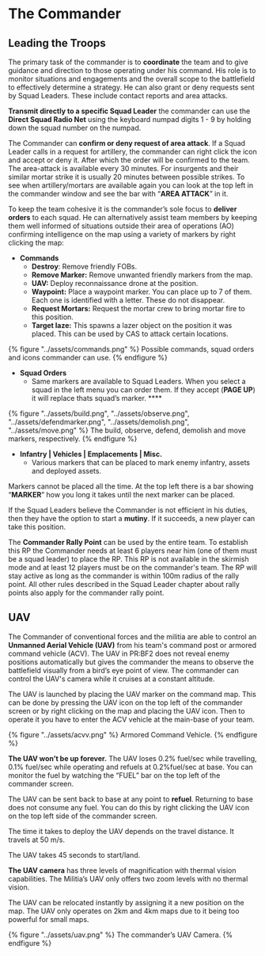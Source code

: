 # The Commander

## Leading the Troops

The primary task of the commander is to **coordinate** the team and to give guidance and direction to those operating under his command. His role is to monitor situations and engagements and the overall scope to the battlefield to effectively determine a strategy. He can also grant or deny requests sent by Squad Leaders. These include contact reports and area attacks.

**Transmit directly to a specific Squad Leader** the commander can use the **Direct Squad Radio Net** using the keyboard numpad digits 1 - 9 by holding down the squad number on the numpad.

The Commander can **confirm or deny request of area attack**. If a Squad Leader calls in a request for artillery, the commander can right click the icon and accept or deny it. After which the order will be confirmed to the team. The area-attack is available every 30 minutes. For insurgents and their similar mortar strike it is usually 20 minutes between possible strikes. To see when artillery/mortars are available again you can look at the top left in the commander window and see the bar with “**AREA ATTACK**” in it.

To keep the team cohesive it is the commander’s sole focus to **deliver orders** to each squad. He can alternatively assist team members by keeping them well informed of situations outside their area of operations \(AO\) confirming intelligence on the map using a variety of markers by right clicking the map:

* **Commands**
  * **Destroy**: Remove friendly FOBs.
  * **Remove Marker:** Remove unwanted friendly markers from the map.
  * **UAV:** Deploy reconnaissance drone at the position.
  * **Waypoint:** Place a waypoint marker. You can place up to 7 of them. Each one is identified with a letter. These do not disappear.
  * **Request Mortars:** Request the mortar crew to bring mortar fire to this position.
  * **Target laze:** This spawns a lazer object on the position it was placed. This can be used by CAS to attack certain locations.

{% figure "../assets/commands.png" %}
Possible commands, squad orders and icons commander can use.
{% endfigure %}

* **Squad Orders**
  * Same markers are available to Squad Leaders. When you select a squad in the left menu you can order them. If they accept \(**PAGE UP**\) it will replace thats squad’s marker. ****

{% figure "../assets/build.png", "../assets/observe.png", "../assets/defendmarker.png", "../assets/demolish.png", "../assets/move.png" %}
The build, observe, defend, demolish and move markers, respectively.
{% endfigure %}

* **Infantry \| Vehicles \| Emplacements \| Misc.**
  * Various markers that can be placed to mark enemy infantry, assets and deployed assets.

Markers cannot be placed all the time. At the top left there is a bar showing “**MARKER**” how you long it takes until the next marker can be placed.

If the Squad Leaders believe the Commander is not efficient in his duties, then they have the option to start a **mutiny**. If it succeeds, a new player can take this position.

The **Commander Rally Point** can be used by the entire team. To establish this RP the Commander needs at least 6 players near him \(one of them must be a squad leader\) to place the RP. This RP is not available in the skirmish mode and at least 12 players must be on the commander's team. The RP will stay active as long as the commander is within 100m radius of the rally point. All other rules described in the Squad Leader chapter about rally points also apply for the commander rally point.

## UAV

The Commander of conventional forces and the militia are able to control an **Unmanned Aerial Vehicle \(UAV\)** from his team's command post or armored command vehicle \(ACV\). The UAV in PR:BF2 does not reveal enemy positions automatically but gives the commander the means to observe the battlefield visually from a bird’s eye point of view. The commander can control the UAV's camera while it cruises at a constant altitude.

The UAV is launched by placing the UAV marker on the command map. This can be done by pressing the UAV icon on the top left of the commander screen or by right clicking on the map and placing the UAV icon. Then to operate it you have to enter the ACV vehicle at the main-base of your team.

{% figure "../assets/acvv.png" %}
Armored Command Vehicle.
{% endfigure %}

**The UAV won’t be up forever.** The UAV loses 0.2% fuel/sec while travelling, 0.1% fuel/sec while operating and refuels at 0.2%fuel/sec at base. You can monitor the fuel by watching the “FUEL” bar on the top left of the commander screen.

The UAV can be sent back to base at any point to **refuel**. Returning to base does not consume any fuel. You can do this by right clicking the UAV icon on the top left side of the commander screen.

The time it takes to deploy the UAV depends on the travel distance. It travels at 50 m/s.

The UAV takes 45 seconds to start/land.

**The UAV camera** has three levels of magnification with thermal vision capabilities. The Militia’s UAV only offers two zoom levels with no thermal vision.

The UAV can be relocated instantly by assigning it a new position on the map. The UAV only operates on 2km and 4km maps due to it being too powerful for small maps.

{% figure "../assets/uav.png" %}
The commander’s UAV Camera.
{% endfigure %}